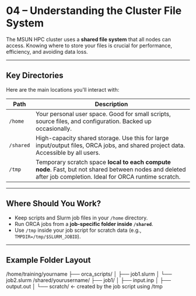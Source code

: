 # 04 – Understanding the Cluster File System

The MSUN HPC cluster uses a **shared file system** that all nodes can access. Knowing where to store your files is crucial for performance, efficiency, and avoiding data loss.

---

## Key Directories

Here are the main locations you'll interact with:

| Path        | Description |
|-------------|-------------|
| `/home`     | Your personal user space. Good for small scripts, source files, and configuration. Backed up occasionally. |
| `/shared`   | High-capacity shared storage. Use this for large input/output files, ORCA jobs, and shared project data. Accessible by all users. |
| `/tmp`      | Temporary scratch space **local to each compute node**. Fast, but not shared between nodes and deleted after job completion. Ideal for ORCA runtime scratch. |

---

## Where Should You Work?

- Keep scripts and Slurm job files in your `/home` directory.
- Run ORCA jobs from a **job-specific folder inside `/shared`**.
- Use `/tmp` inside your job script for scratch data (e.g., `TMPDIR=/tmp/$SLURM_JOBID`).

---

## Example Folder Layout

/home/training/yourname
├── orca_scripts/
│   ├── job1.slurm
│   └── job2.slurm
/shared/yourusername/
├── job1/
│   ├── input.inp
│   ├── output.out
│   └── scratch/  ← created by the job script using /tmp